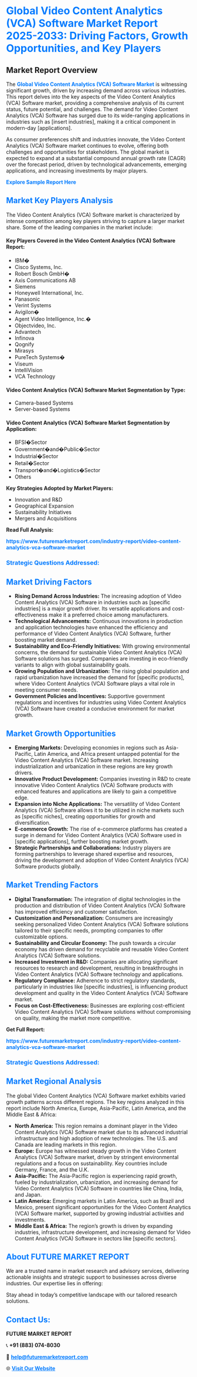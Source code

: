 <h1 style="color: #007BFF;">Global Video Content Analytics (VCA) Software Market Report 2025-2033: Driving Factors, Growth Opportunities, and Key Players</h1>

<section id="overview">
<h2>Market Report Overview</h2>
<p>The <a href="https://www.futuremarketreport.com/industry-report/video-content-analytics-vca-software-market" style="color: #007BFF; text-decoration: none;"><strong>Global Video Content Analytics (VCA) Software Market</strong></a> is witnessing significant growth, driven by increasing demand across various industries. This report delves into the key aspects of the Video Content Analytics (VCA) Software market, providing a comprehensive analysis of its current status, future potential, and challenges. The demand for Video Content Analytics (VCA) Software has surged due to its wide-ranging applications in industries such as [insert industries], making it a critical component in modern-day [applications].</p>
<p>As consumer preferences shift and industries innovate, the Video Content Analytics (VCA) Software market continues to evolve, offering both challenges and opportunities for stakeholders. The global market is expected to expand at a substantial compound annual growth rate (CAGR) over the forecast period, driven by technological advancements, emerging applications, and increasing investments by major players.</p>
</section>

<section id="overview">
<p><a href="https://www.futuremarketreport.com/request-sample/reportId=107666" style="color: #007BFF; text-decoration: none;"><strong>Explore Sample Report Here</strong></a></p>
</section>

<section id="key-players">
<h2 style="color: #007BFF;">Market Key Players Analysis</h2>
<p>The Video Content Analytics (VCA) Software market is characterized by intense competition among key players striving to capture a larger market share. Some of the leading companies in the market include:</p>
<h4>Key Players Covered in the Video Content Analytics (VCA) Software Report:</h4>
<ul><li>IBM�</li><li>Cisco Systems, Inc.</li><li>Robert Bosch GmbH�</li><li>Axis Communications AB</li><li>Siemens</li><li>Honeywell International, Inc.</li><li>Panasonic</li><li>Verint Systems</li><li>Avigilon�</li><li>Agent Video Intelligence, Inc.�</li><li>Objectvideo, Inc.</li><li>Advantech</li><li>Infinova</li><li>Qognify</li><li>Mirasys</li><li>PureTech Systems�</li><li>Viseum</li><li>IntelliVision</li><li>VCA Technology</li></ul>
<h4>Video Content Analytics (VCA) Software Market Segmentation by Type:</h4>
<ul><li>Camera-based Systems</li><li>Server-based Systems</li></ul>

<h4>Video Content Analytics (VCA) Software Market Segmentation by Application:</h4>
<ul><li>BFSI�Sector</li><li>Government�and�Public�Sector</li><li>Industrial�Sector</li><li>Retail�Sector</li><li>Transport�and�Logistics�Sector</li><li>Others</li></ul>
<p><strong>Key Strategies Adopted by Market Players:</strong></p>
<ul>
<li>Innovation and R&D</li>
<li>Geographical Expansion</li>
<li>Sustainability Initiatives</li>
<li>Mergers and Acquisitions</li>
</ul>
</section>

<section>
<p><strong>Read Full Analysis: </strong></p><a href="https://www.futuremarketreport.com/industry-report/video-content-analytics-vca-software-market" style="color: #007BFF; text-decoration: none;"><strong>https://www.futuremarketreport.com/industry-report/video-content-analytics-vca-software-market</strong></a>
<h3 style="color: #007BFF;">Strategic Questions Addressed:</h3>
</section>

<section id="driving-factors">
<h2 style="color: #007BFF;">Market Driving Factors</h2>
<ul>
<li><strong>Rising Demand Across Industries:</strong> The increasing adoption of Video Content Analytics (VCA) Software in industries such as [specific industries] is a major growth driver. Its versatile applications and cost-effectiveness make it a preferred choice among manufacturers.</li>
<li><strong>Technological Advancements:</strong> Continuous innovations in production and application technologies have enhanced the efficiency and performance of Video Content Analytics (VCA) Software, further boosting market demand.</li>
<li><strong>Sustainability and Eco-Friendly Initiatives:</strong> With growing environmental concerns, the demand for sustainable Video Content Analytics (VCA) Software solutions has surged. Companies are investing in eco-friendly variants to align with global sustainability goals.</li>
<li><strong>Growing Population and Urbanization:</strong> The rising global population and rapid urbanization have increased the demand for [specific products], where Video Content Analytics (VCA) Software plays a vital role in meeting consumer needs.</li>
<li><strong>Government Policies and Incentives:</strong> Supportive government regulations and incentives for industries using Video Content Analytics (VCA) Software have created a conducive environment for market growth.</li>
</ul>
</section>

<section id="growth-opportunities">
<h2 style="color: #007BFF;">Market Growth Opportunities</h2>
<ul>
<li><strong>Emerging Markets:</strong> Developing economies in regions such as Asia-Pacific, Latin America, and Africa present untapped potential for the Video Content Analytics (VCA) Software market. Increasing industrialization and urbanization in these regions are key growth drivers.</li>
<li><strong>Innovative Product Development:</strong> Companies investing in R&D to create innovative Video Content Analytics (VCA) Software products with enhanced features and applications are likely to gain a competitive edge.</li>
<li><strong>Expansion into Niche Applications:</strong> The versatility of Video Content Analytics (VCA) Software allows it to be utilized in niche markets such as [specific niches], creating opportunities for growth and diversification.</li>
<li><strong>E-commerce Growth:</strong> The rise of e-commerce platforms has created a surge in demand for Video Content Analytics (VCA) Software used in [specific applications], further boosting market growth.</li>
<li><strong>Strategic Partnerships and Collaborations:</strong> Industry players are forming partnerships to leverage shared expertise and resources, driving the development and adoption of Video Content Analytics (VCA) Software products globally.</li>
</ul>
</section>

<section id="trending-factors">
<h2 style="color: #007BFF;">Market Trending Factors</h2>
<ul>
<li><strong>Digital Transformation:</strong> The integration of digital technologies in the production and distribution of Video Content Analytics (VCA) Software has improved efficiency and customer satisfaction.</li>
<li><strong>Customization and Personalization:</strong> Consumers are increasingly seeking personalized Video Content Analytics (VCA) Software solutions tailored to their specific needs, prompting companies to offer customizable options.</li>
<li><strong>Sustainability and Circular Economy:</strong> The push towards a circular economy has driven demand for recyclable and reusable Video Content Analytics (VCA) Software solutions.</li>
<li><strong>Increased Investment in R&D:</strong> Companies are allocating significant resources to research and development, resulting in breakthroughs in Video Content Analytics (VCA) Software technology and applications.</li>
<li><strong>Regulatory Compliance:</strong> Adherence to strict regulatory standards, particularly in industries like [specific industries], is influencing product development and quality in the Video Content Analytics (VCA) Software market.</li>
<li><strong>Focus on Cost-Effectiveness:</strong> Businesses are exploring cost-efficient Video Content Analytics (VCA) Software solutions without compromising on quality, making the market more competitive.</li>
</ul>
</section>

<section>
<p><strong>Get Full Report: </strong></p><a href="https://www.futuremarketreport.com/industry-report/video-content-analytics-vca-software-market" style="color: #007BFF; text-decoration: none;"><strong>https://www.futuremarketreport.com/industry-report/video-content-analytics-vca-software-market</strong></a>
<h3 style="color: #007BFF;">Strategic Questions Addressed:</h3>
</section>


<section id="regional-analysis">
<h2 style="color: #007BFF;">Market Regional Analysis</h2>
<p>The global Video Content Analytics (VCA) Software market exhibits varied growth patterns across different regions. The key regions analyzed in this report include North America, Europe, Asia-Pacific, Latin America, and the Middle East & Africa:</p>
<ul>
<li><strong>North America:</strong> This region remains a dominant player in the Video Content Analytics (VCA) Software market due to its advanced industrial infrastructure and high adoption of new technologies. The U.S. and Canada are leading markets in this region.</li>
<li><strong>Europe:</strong> Europe has witnessed steady growth in the Video Content Analytics (VCA) Software market, driven by stringent environmental regulations and a focus on sustainability. Key countries include Germany, France, and the U.K.</li>
<li><strong>Asia-Pacific:</strong> The Asia-Pacific region is experiencing rapid growth, fueled by industrialization, urbanization, and increasing demand for Video Content Analytics (VCA) Software in countries like China, India, and Japan.</li>
<li><strong>Latin America:</strong> Emerging markets in Latin America, such as Brazil and Mexico, present significant opportunities for the Video Content Analytics (VCA) Software market, supported by growing industrial activities and investments.</li>
<li><strong>Middle East & Africa:</strong> The region’s growth is driven by expanding industries, infrastructure development, and increasing demand for Video Content Analytics (VCA) Software in sectors like [specific sectors].</li>
</ul>
</section>

<footer>
<h2 style="color: #007BFF;">About FUTURE MARKET REPORT</h2>
<p>We are a trusted name in market research and advisory services, delivering actionable insights and strategic support to businesses across diverse industries. Our expertise lies in offering:</p>

<p>Stay ahead in today’s competitive landscape with our tailored research solutions.</p>

<h2 style="color: #007BFF;">Contact Us:</h2>
<p><strong>FUTURE MARKET REPORT</strong></p>
<p>📞 <strong>+91 (883) 074-8030</strong></p>
<p>📧 <strong><a href="mailto:help@futuremarketreport.com" style="color: #007BFF;">help@futuremarketreport.com</a></strong></p>
<p>🌐 <strong><a href="https://www.futuremarketreport.com/" style="color: #007BFF;">Visit Our Website</a></strong></p>
</footer>